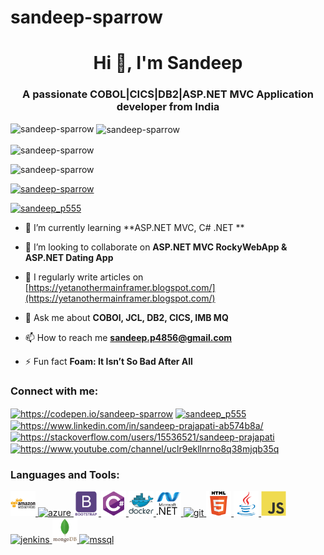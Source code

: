# sandeep-sparrow
<h1 align="center">Hi 👋, I'm Sandeep</h1>
<h3 align="center">A passionate COBOL|CICS|DB2|ASP.NET MVC Application developer from India</h3>

<p><img align="left" src="https://github-readme-stats.vercel.app/api/top-langs?username=sandeep-sparrow&show_icons=true&locale=en&layout=compact" alt="sandeep-sparrow" /></p>

<p>&nbsp;<img align="center" src="https://github-readme-stats.vercel.app/api?username=sandeep-sparrow&show_icons=true&locale=en" alt="sandeep-sparrow" /></p>

<p><img align="center" src="https://github-readme-streak-stats.herokuapp.com/?user=sandeep-sparrow&" alt="sandeep-sparrow" /></p>

<p align="left"> <img src="https://komarev.com/ghpvc/?username=sandeep-sparrow&label=Profile%20views&color=0e75b6&style=flat" alt="sandeep-sparrow" /> </p>

<p align="left"> <a href="https://github.com/ryo-ma/github-profile-trophy"><img src="https://github-profile-trophy.vercel.app/?username=sandeep-sparrow" alt="sandeep-sparrow" /></a> </p>

<p align="left"> <a href="https://twitter.com/sandeep_p555" target="blank"><img src="https://img.shields.io/twitter/follow/sandeep_p555?logo=twitter&style=for-the-badge" alt="sandeep_p555" /></a> </p>

- 🌱 I’m currently learning **ASP.NET MVC, C# .NET **

- 👯 I’m looking to collaborate on **ASP.NET MVC RockyWebApp & ASP.NET Dating App**

- 📝 I regularly write articles on [https://yetanothermainframer.blogspot.com/](https://yetanothermainframer.blogspot.com/)

- 💬 Ask me about **COBOl, JCL, DB2, CICS, IMB MQ**

- 📫 How to reach me **sandeep.p4856@gmail.com**

- ⚡ Fun fact **Foam: It Isn’t So Bad After All**

<h3 align="left">Connect with me:</h3>
<p align="left">
<a href="https://codepen.io/https://codepen.io/sandeep-sparrow" target="blank"><img align="center" src="https://raw.githubusercontent.com/rahuldkjain/github-profile-readme-generator/master/src/images/icons/Social/codepen.svg" alt="https://codepen.io/sandeep-sparrow" height="30" width="40" /></a>
<a href="https://twitter.com/sandeep_p555" target="blank"><img align="center" src="https://raw.githubusercontent.com/rahuldkjain/github-profile-readme-generator/master/src/images/icons/Social/twitter.svg" alt="sandeep_p555" height="30" width="40" /></a>
<a href="https://linkedin.com/in/https://www.linkedin.com/in/sandeep-prajapati-ab574b8a/" target="blank"><img align="center" src="https://raw.githubusercontent.com/rahuldkjain/github-profile-readme-generator/master/src/images/icons/Social/linked-in-alt.svg" alt="https://www.linkedin.com/in/sandeep-prajapati-ab574b8a/" height="30" width="40" /></a>
<a href="https://stackoverflow.com/users/https://stackoverflow.com/users/15536521/sandeep-prajapati" target="blank"><img align="center" src="https://raw.githubusercontent.com/rahuldkjain/github-profile-readme-generator/master/src/images/icons/Social/stack-overflow.svg" alt="https://stackoverflow.com/users/15536521/sandeep-prajapati" height="30" width="40" /></a>
<a href="https://www.youtube.com/c/https://www.youtube.com/channel/uclr9ekllnrno8q38mjqb35q" target="blank"><img align="center" src="https://raw.githubusercontent.com/rahuldkjain/github-profile-readme-generator/master/src/images/icons/Social/youtube.svg" alt="https://www.youtube.com/channel/uclr9ekllnrno8q38mjqb35q" height="30" width="40" /></a>
</p>

<h3 align="left">Languages and Tools:</h3>
<p align="left"> <a href="https://aws.amazon.com" target="_blank"> 
<img src="https://raw.githubusercontent.com/devicons/devicon/master/icons/amazonwebservices/amazonwebservices-original-wordmark.svg" alt="aws" width="40" height="40"/> </a> <a href="https://azure.microsoft.com/en-in/" target="_blank"> 
<img src="https://www.vectorlogo.zone/logos/microsoft_azure/microsoft_azure-icon.svg" alt="azure" width="40" height="40"/> </a> <a href="https://getbootstrap.com" target="_blank"> 
<img src="https://raw.githubusercontent.com/devicons/devicon/master/icons/bootstrap/bootstrap-plain-wordmark.svg" alt="bootstrap" width="40" height="40"/> </a> <a href="https://www.w3schools.com/cs/" target="_blank"> 
<img src="https://raw.githubusercontent.com/devicons/devicon/master/icons/csharp/csharp-original.svg" alt="csharp" width="40" height="40"/> </a> <a href="https://www.w3schools.com/css/" target="_blank"> 
<img src="https://raw.githubusercontent.com/devicons/devicon/master/icons/docker/docker-original-wordmark.svg" alt="docker" width="40" height="40"/> </a> <a href="https://dotnet.microsoft.com/" target="_blank"> 
<img src="https://raw.githubusercontent.com/devicons/devicon/master/icons/dot-net/dot-net-original-wordmark.svg" alt="dotnet" width="40" height="40"/> </a> <a href="https://git-scm.com/" target="_blank"> 
<img src="https://www.vectorlogo.zone/logos/git-scm/git-scm-icon.svg" alt="git" width="40" height="40"/> </a> <a href="https://www.w3.org/html/" target="_blank"> <img src="https://raw.githubusercontent.com/devicons/devicon/master/icons/html5/html5-original-wordmark.svg" alt="html5" width="40" height="40"/> </a> <a href="https://www.java.com" target="_blank"> 
<img src="https://raw.githubusercontent.com/devicons/devicon/master/icons/java/java-original.svg" alt="java" width="40" height="40"/> </a> <a href="https://developer.mozilla.org/en-US/docs/Web/JavaScript" target="_blank"> 
<img src="https://raw.githubusercontent.com/devicons/devicon/master/icons/javascript/javascript-original.svg" alt="javascript" width="40" height="40"/> </a> <a href="https://www.jenkins.io" target="_blank"> 
<img src="https://www.vectorlogo.zone/logos/jenkins/jenkins-icon.svg" alt="jenkins" width="40" height="40"/> </a> <a href="https://www.mongodb.com/" target="_blank"> 
<img src="https://raw.githubusercontent.com/devicons/devicon/master/icons/mongodb/mongodb-original-wordmark.svg" alt="mongodb" width="40" height="40"/> </a> <a href="https://www.microsoft.com/en-us/sql-server" target="_blank"> 
<img src="https://www.svgrepo.com/show/303229/microsoft-sql-server-logo.svg" alt="mssql" width="40" height="40"/> </a> <a href="https://nodejs.org" target="_blank"> 
